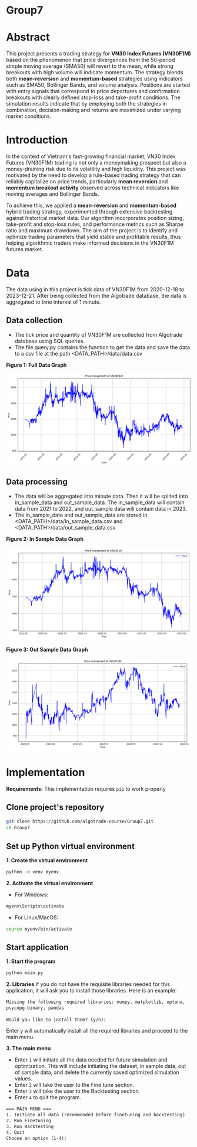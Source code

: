 # Group7

# Abstract

This project presents a trading strategy for **VN30 Index Futures (VN30F1M)** based on the phenomenon that price divergences from the 50-period simple moving average (SMA50) will revert to the mean, while strong breakouts with high volume will indicate momentum. The strategy blends both **mean-reversion** and **momentum-based** strategies using indicators such as SMA50, Bollinger Bands, and volume analysis. Positions are started with entry signals that correspond to price departures and confirmation breakouts with clearly defined stop-loss and take-profit conditions. The simulation results indicate that by employing both the strategies in combination, decision-making and returns are maximized under varying market conditions.

# Introduction

In the context of Vietnam's fast-growing financial market, VN30 Index Futures (VN30F1M) trading is not only a moneymaking prospect but also a money-draining risk due to its volatility and high liquidity. This project was motivated by the need to develop a rule-based trading strategy that can reliably capitalize on price trends, particularly **mean reversion** and **momentum breakout activity** observed across technical indicators like moving averages and Bollinger Bands.

To achieve this, we applied a **mean-reversion** and **momentum-based** hybrid trading strategy, experimented through extensive backtesting against historical market data. Our algorithm incorporates position sizing, take-profit and stop-loss rules, and performance metrics such as Sharpe ratio and maximum drawdown. The aim of the project is to identify and optimize trading parameters that yield stable and profitable results, thus helping algorithmic traders make informed decisions in the VN30F1M futures market.

# Data

The data using in this project is tick data of VN30F1M from 2020-12-18 to 2023-12-21. After being collected from the Algotrade database, the data is aggregated to time interval of 1 minute.

## Data collection

- The tick price and quantity of VN30F1M are collected from Algotrade database using SQL queries.
- The file query.py contains the function to get the data and save the data to a csv file at the path <DATA_PATH>/data/data.csv

**Figure 1: Full Data Graph**

![Full data](graph/data.png)

## Data processing

- The data will be aggregated into minute data. Then it will be splited into in_sample_data and out_sample_data. The in_sample_data will contain data from 2021 to 2022, and out_sample data will contain data in 2023.
- The in_sample_data and out_sample_data are stored in <DATA_PATH>/data/in_sample_data.csv and <DATA_PATH>/data/out_sample_data.csv

**Figure 2: In Sample Data Graph**

![Full data](graph/in_sample_data.png)

**Figure 3: Out Sample Data Graph**

![Full data](graph/out_sample_data.png)

# Implementation

**Requirements:** This implementation requires `pip` to work properly

## Clone project's repository

```bash
git clone https://github.com/algotrade-course/Group7.git
cd Group7
```

## Set up Python virtual environment

**1. Create the virtual environment**
```bash
python -m venv myenv 
```

**2. Activate the virtual environment**

- For Windows:
```bash
myenv\Scripts\activate
```

- For Linux/MacOS:
```bash
source myenv/bin/activate
```

## Start application

**1. Start the program**
```bash
python main.py
```

**2. Libraries**
If you do not have the requisite libraries needed for this application, it will ask you to install those libraries. Here is an example:
```
Missing the following required libraries: numpy, matplotlib, optuna, psycopg-binary, pandas

Would you like to install them? (y/n):
```
Enter `y` will automatically install all the required libraries and proceed to the main menu.

**3. The main menu**
- Enter `1` will initiate all the data needed for future simulation and optimization. This will include initiating the dataset, in sample data, out of sample data, and delete the currently saved optimized simulation values.
- Enter `2` will take the user to the Fine tune section.
- Enter `3` will take the user to the Backtesting section.
- Enter `4` to quit the program.
```
=== MAIN MENU ===
1. Initiate all data (recommended before finetuning and backtesting)
2. Run Finetuning
3. Run Backtesting
4. Quit
Choose an option (1-4):
```